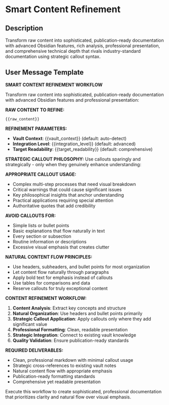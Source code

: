 # Smart Content Refinement

## Description
Transform raw content into sophisticated, publication-ready documentation with advanced Obsidian features, rich analysis, professional presentation, and comprehensive technical depth that rivals industry-standard documentation using strategic callout syntax.

## User Message Template
**SMART CONTENT REFINEMENT WORKFLOW**

Transform raw content into sophisticated, publication-ready documentation with advanced Obsidian features and professional presentation:

**RAW CONTENT TO REFINE:**
```
{{raw_content}}
```

**REFINEMENT PARAMETERS:**
- **Vault Context**: {{vault_context}} (default: auto-detect)
- **Integration Level**: {{integration_level}} (default: advanced)
- **Target Readability**: {{target_readability}} (default: comprehensive)

**STRATEGIC CALLOUT PHILOSOPHY:**
Use callouts sparingly and strategically - only when they genuinely enhance understanding:

**APPROPRIATE CALLOUT USAGE:**
- Complex multi-step processes that need visual breakdown
- Critical warnings that could cause significant issues
- Key philosophical insights that anchor understanding
- Practical applications requiring special attention
- Authoritative quotes that add credibility

**AVOID CALLOUTS FOR:**
- Simple lists or bullet points
- Basic explanations that flow naturally in text
- Every section or subsection
- Routine information or descriptions
- Excessive visual emphasis that creates clutter

**NATURAL CONTENT FLOW PRINCIPLES:**
- Use headers, subheaders, and bullet points for most organization
- Let content flow naturally through paragraphs
- Apply bold text for emphasis instead of callouts
- Use tables for comparisons and data
- Reserve callouts for truly exceptional content

**CONTENT REFINEMENT WORKFLOW:**
1. **Content Analysis**: Extract key concepts and structure
2. **Natural Organization**: Use headers and bullet points primarily
3. **Strategic Callout Application**: Apply callouts only where they add significant value
4. **Professional Formatting**: Clean, readable presentation
5. **Strategic Integration**: Connect to existing vault knowledge
6. **Quality Validation**: Ensure publication-ready standards

**REQUIRED DELIVERABLES:**
- Clean, professional markdown with minimal callout usage
- Strategic cross-references to existing vault notes
- Natural content flow with appropriate emphasis
- Publication-ready formatting standards
- Comprehensive yet readable presentation

Execute this workflow to create sophisticated, professional documentation that prioritizes clarity and natural flow over visual emphasis.
